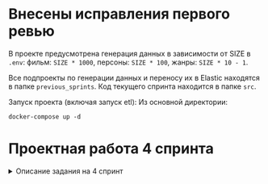 # Внесены исправления первого ревью

 В проекте предусмотрена генерация данных в зависимости от SIZE в `.env`: фильм: `SIZE * 1000`, персоны: `SIZE * 100`, жанры: `SIZE * 10 - 1`.

Все подпроекты по генерации данных и переносу их в Elastic находятся в папке `previous_sprints`. Код текущего спринта находится в папке `src`.

Запуск проекта (включая запуск etl):
Из основной директории:
````
docker-compose up -d
````

# Проектная работа 4 спринта

<details> `<summary>Описание задания на 4 спринт</summary>
**Важное сообщение для тимлида:** для ускорения проверки проекта укажите ссылку на приватный репозиторий с командной работой в файле readme и отправьте свежее приглашение на аккаунт [BlueDeep](https://github.com/BigDeepBlue).

В папке **tasks** ваша команда найдёт задачи, которые необходимо выполнить в первом спринте второго модуля.  Обратите внимание на задачи **00_create_repo** и **01_create_basis**. Они расцениваются как блокирующие для командной работы, поэтому их необходимо выполнить как можно раньше.

Мы оценили задачи в стори поинтах, значения которых брались из [последовательности Фибоначчи](https://ru.wikipedia.org/wiki/Числа_Фибоначчи) (1,2,3,5,8,…).

Вы можете разбить имеющиеся задачи на более маленькие, например, распределять между участниками команды не большие куски задания, а маленькие подзадачи. В таком случае не забудьте зафиксировать изменения в issues в репозитории.

**От каждого разработчика ожидается выполнение минимум 40% от общего числа стори поинтов в спринте.**

</details>